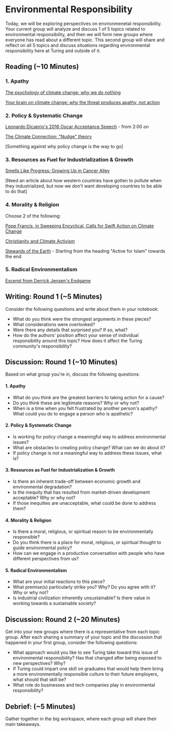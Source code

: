 # Environmental Responsibility

Today, we will be exploring perspectives on environmenetal responsibility. Your current group will analyze and discuss 1 of 5 topics related to environmental responsibility, and then we will form new groups where everyone has read about a different topic. This second group will share and reflect on all 5 topics and discuss situations regarding environmental responsibility here at Turing and outside of it. 

## Reading (~10 Minutes)

### 1. Apathy

[The psychology of climate change: why we do nothing](http://www.theecologist.org/News/news_analysis/301036/the_psychology_of_climate_change_why_we_do_nothing.html)

[Your brain on climate change: why the threat produces apathy, not action](http://www.theguardian.com/sustainable-business/2014/nov/10/brain-climate-change-science-psychology-environment-elections)

### 2. Policy & Systematic Change

[Leonardo Dicaprio's 2016 Oscar Acceptance Speech](http://oscar.go.com/news/winners/watch-leonardo-dicaprios-acceptance-speech-for-best-actor-2016) - from 2:00 on

[The Climate Connection: "Nudge" theory](http://www.bbc.co.uk/worldservice/science/2010/11/101129_climate_connection_nudge_theory_video.shtml)

[Something against why policy change is the way to go]

### 3. Resources as Fuel for Industrialization & Growth

[Smells Like Progress: Growing Up in Cancer Alley](https://blog.epa.gov/blog/2013/08/smells-like-progress/)

[Need an article about how western countries have gotten to pollute when they industrialized, but now we don't want developing countries to be able to do that]

### 4. Morality & Religion
 Choose 2 of the following:

[Pope Francis, in Sweeping Encyclical, Calls for Swift Action on Climate Change](http://www.nytimes.com/2015/06/19/world/europe/pope-francis-in-sweeping-encyclical-calls-for-swift-action-on-climate-change.html?_r=0)

[Christianity and Climate Activism](http://yearsoflivingdangerously.com/video/reaching-across-divide/)

[Stewards of the Earth](http://www.emagazine.com/magazine-archive/stewards-of-the-earth) - Starting from the heading "Active for Islam" towards the end 

### 5. Radical Environmentalism

[Excerpt from Derrick Jensen's Endgame](http://www.derrickjensen.org/work/endgame/endgame-premises-english/)


## Writing: Round 1 (~5 Minutes)
 Consider the following questions and write about them in your notebook:
* What do you think were the strongest arguments in these pieces?
* What considerations were overlooked?
* Were there any details that surprised you? If so, what?
* How do the authors' position affect your sense of individual responsibility around this topic? How does it affect the Turing community's responsibility?

## Discussion: Round 1 (~10 Minutes)

Based on what group you're in, discuss the following questions:

#### 1. Apathy
  * What do you think are the greatest barriers to taking action for a cause?
  * Do you think these are legitimate reasons? Why or why not?
  * When is a time when you felt frustrated by another person's apathy? What could you do to engage a person who is apathetic?


#### 2. Policy & Systematic Change
  * Is working for policy change a meaningful way to address environmental issues?
  * What are obstacles to creating policy change? What can we do about it?
  * If policy change is not a meaningful way to address these issues, what is? 


#### 3. Resources as Fuel for Industrialization & Growth
  * Is there an inherent trade-off between economic growth and environmental degradation?
  * Is the inequity that has resulted from market-driven development acceptable? Why or why not?
  * If those inequities are unacceptable, what could be done to address them?


#### 4. Morality & Religion
  * Is there a moral, religious, or spiritual reason to be environmentally responsible? 
  * Do you think there is a place for moral, religious, or spiritual thought to guide environmental policy?
  * How can we engage in a productive conversation with people who have different perspectives from us?


#### 5. Radical Environmentalism
  * What are your initial reactions to this piece?
  * What premise(s) particularly strike you? Why? Do you agree with it? Why or why not?
  * Is industrial civilization inherently unsustainable? Is there value in working towards a sustainable society?

## Discussion: Round 2 (~20 Minutes)

Get into your new groups where there is a representative from each topic group. After each sharing a summary of your topic and the discussion that happened in your first group, consider the following questions:

  * What approach would you like to see Turing take toward this issue of environmental responsibility? Has that changed after being exposed to new perspectives? Why?
  * If Turing could impart one skill on graduates that would help them bring a more environmentally responsible culture to their future employers, what should that skill be?
  * What role do businesses and tech companies play in environmental responsibility? 

## Debrief: (~5 Minutes)
Gather together in the big workspace, where each group will share their main takeaways. 
